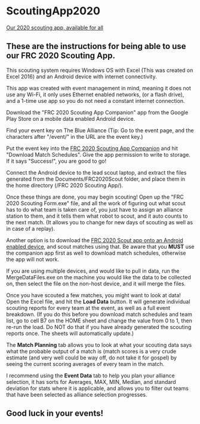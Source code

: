# ScoutingApp2020
[Our 2020 scouting app, available for all](https://github.com/frc3175/ScoutingApp2020/releases)

## These are the instructions for being able to use our FRC 2020 Scouting App.

This scouting system requires Windows OS with Excel (This was created on Excel 2016) and an Android device with internet connectivity.

This app was created with event management in mind, meaning it does not use any Wi-Fi, it only uses Ethernet enabled networks,
(or a flash drive), and a 1-time use app so you do not need a constant internet connection.

Download the "FRC 2020 Scouting App Companion" app from the Google Play Store on a mobile data enabled Android device.

Find your event key on The Blue Alliance (Tip: Go to the event page, and the characters after "/event/" in the URL are the event key.)

Put the event key into the [FRC 2020 Scouting App Companion](https://play.google.com/store/apps/details?id=com.frc3175.frc2020scoutcompanionapp) and hit "Download Match Schedules". Give the app permission to write to storage. If it says "Success!", you are good to go!

Connect the Android device to the lead scout laptop, and extract the files generated from the Documents/FRC2020Scout folder, and 
place them in the home directory (/FRC 2020 Scouting App/).

Once these things are done, you may begin scouting! Open up the "FRC 2020 Scouting Form.exe" file, and all the work of figuring out what
scout has to do what team is taken care of, you just have to assign an alliance station to them, and it tells them what robot to scout, and it auto counts to the next match. (It allows you to change for new days of scouting as well as in case of a replay).

Another option is to download the [FRC 2020 Scout app onto an Android enabled device](https://play.google.com/store/apps/details?id=com.frc3175.frc2020scout), and scout matches using that. Be aware that you <b>MUST</b> use the companion app first as well to download match schedules, otherwise the app will not work.

If you are using multiple devices, and would like to pull in data, run the MergeDataFiles.exe on the machine you would like the data to  be collected on, then select the file on the non-host device, and it will merge the files.

Once you have scouted a few matches, you might want to look at data! Open the Excel file, and hit the <b>Load Data</b> button. It will generate individual scouting reports for every team at the event, as well as a full event breakdown. (If you do this before you download match schedules and team list, go to cell B7 on the HOME sheet and change the value from 0 to 1, then re-run the load. Do NOT do that if you have already generated the scouting reports once. The sheets will automatically update.)

The <b>Match Planning</b> tab allows you to look at what your scouting data says what the probable output of a match is (match scores is a very crude estimate (and very well could be way off, do not take it for gospel) by seeing the current scoring averages of every team in the match.

I recommend using the <b>Event Data</b> tab to help you plan your alliance selection, it has sorts for Averages, MAX, MIN, Median, and 
standard deviation for stats where it is applicable, and allows you to filter out teams that have been selected as alliance selection 
progresses.

## Good luck in your events!
